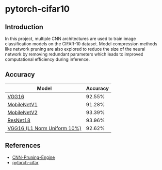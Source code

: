 # pytorch-cifar10

## Introduction
In this project, multiple CNN architectures are used to train image classification models on the CIFAR-10 dataset. Model compression methods like network pruning are also explored to reduce the size of the neural network by removing redundant parameters which leads to improved computational efficiency during inference.

## Accuracy
|   Model   | Accuracy |
|-----------|----------|
|[VGG16](Model_Details/vgg16_details.md)      |  92.55%  |
|[MobileNetV1](Model_Details/mobilenetv1_details.md)|  91.28%  |
|[MobileNetV2](Model_Details/mobilenetv2_details.md)|  93.39%  |
|[ResNet18](Model_Details/resnet18_details.md)|  93.96%  |
|[VGG16 (L1 Norm Uniform 10%)](Model_Details/vgg16_details.md)|  92.62%  |

## References
- [CNN-Pruning-Engine](https://github.com/MIC-Laboratory/CNN-Pruning-Engine)
- [pytorch-cifar](https://github.com/kuangliu/pytorch-cifar)
